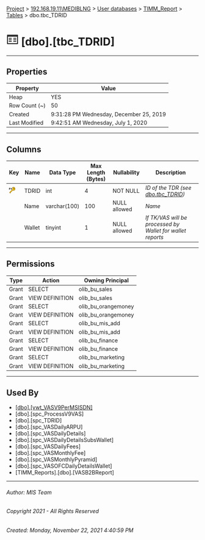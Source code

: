 #### 

[Project](../../../../index.md) > [192.168.19.11\\MEDIBLNG](../../../index.md) > [User databases](../../index.md) > [TIMM_Report](../index.md) > [Tables](Tables.md) > dbo.tbc_TDRID

# ![Tables](../../../../Images/Table32.png) [dbo].[tbc_TDRID]

---

## <a name="#properties"></a>Properties

| Property | Value |
|---|---|
| Heap | YES |
| Row Count (~) | 50 |
| Created | 9:31:28 PM Wednesday, December 25, 2019 |
| Last Modified | 9:42:51 AM Wednesday, July 1, 2020 |


---

## <a name="#columns"></a>Columns

| Key | Name | Data Type | Max Length (Bytes) | Nullability | Description |
|---|---|---|---|---|---|
| [![Primary Key PK_tbc_TDRID: TDRID](../../../../Images/pk.png)](#indexes) | TDRID | int | 4 | NOT NULL | _ID of the TDR (see [dbo.tbc_TDRID](tbc_TDRID.md))_ |
|  | Name | varchar(100) | 100 | NULL allowed | _Name_ |
|  | Wallet | tinyint | 1 | NULL allowed | _If TK/VAS will be processed by Wallet for wallet reports_ |


---

## <a name="#permissions"></a>Permissions

| Type | Action | Owning Principal |
|---|---|---|
| Grant | SELECT | olib_bu_sales |
| Grant | VIEW DEFINITION | olib_bu_sales |
| Grant | SELECT | olib_bu_orangemoney |
| Grant | VIEW DEFINITION | olib_bu_orangemoney |
| Grant | SELECT | olib_bu_mis_add |
| Grant | VIEW DEFINITION | olib_bu_mis_add |
| Grant | SELECT | olib_bu_finance |
| Grant | VIEW DEFINITION | olib_bu_finance |
| Grant | SELECT | olib_bu_marketing |
| Grant | VIEW DEFINITION | olib_bu_marketing |


---

## <a name="#usedby"></a>Used By

* [[dbo].[vwt_VASV9PerMSISDN]](../Views/vwt_VASV9PerMSISDN.md)
* [dbo].[spc_ProcessV9VAS]
* [dbo].[spc_TDRID]
* [dbo].[spc_VASDailyARPU]
* [dbo].[spc_VASDailyDetails]
* [dbo].[spc_VASDailyDetailsSubsWallet]
* [dbo].[spc_VASDailyFees]
* [dbo].[spc_VASMonthlyFee]
* [dbo].[spc_VASMonthlyPyramid]
* [dbo].[spc_VASOFCDailyDetailsWallet]
* [TIMM_Reports].[dbo].[VASB2BReport]


---

###### Author:  MIS Team

###### Copyright 2021 - All Rights Reserved

###### Created: Monday, November 22, 2021 4:40:59 PM

